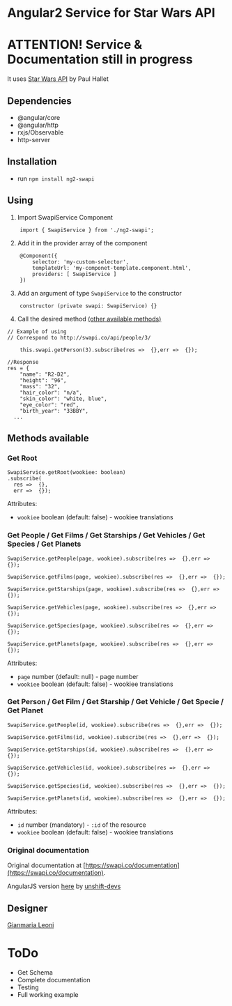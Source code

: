 # Angular2 Service for Star Wars API
# ATTENTION! Service & Documentation still in progress

It uses [Star Wars API](https://swapi.co/) by Paul Hallet

## Dependencies
- @angular/core
- @angular/http
- rxjs/Observable
- http-server

## Installation
- run `npm install ng2-swapi`

## Using
1.  Import SwapiService Component
```
    import { SwapiService } from './ng2-swapi';
```
2. Add it in the provider array of the component
```
    @Component({
        selector: 'my-custom-selector',
        templateUrl: 'my-componet-template.component.html',
        providers: [ SwapiService ]
    })
```
3. Add an argument of type `SwapiService` to the constructor
```
    constructor (private swapi: SwapiService) {}
```
4. Call the desired method [(other available methods)](#method-available)
```
// Example of using
// Correspond to http://swapi.co/api/people/3/

    this.swapi.getPerson(3).subscribe(res =>  {},err =>  {});
```
```
//Response
res = {
	"name": "R2-D2",
	"height": "96",
	"mass": "32",
	"hair_color": "n/a",
	"skin_color": "white, blue",
	"eye_color": "red",
	"birth_year": "33BBY",
  ...
```

## Methods available
### Get Root
```
SwapiService.getRoot(wookiee: boolean)
.subscribe(
  res =>  {},
  err =>  {});
```
Attributes:
- `wookiee` boolean (default: false) - wookiee translations

### Get People / Get Films / Get Starships / Get Vehicles / Get Species / Get Planets
```
SwapiService.getPeople(page, wookiee).subscribe(res =>  {},err =>  {});

SwapiService.getFilms(page, wookiee).subscribe(res =>  {},err =>  {});

SwapiService.getStarships(page, wookiee).subscribe(res =>  {},err =>  {});

SwapiService.getVehicles(page, wookiee).subscribe(res =>  {},err =>  {});

SwapiService.getSpecies(page, wookiee).subscribe(res =>  {},err =>  {});

SwapiService.getPlanets(page, wookiee).subscribe(res =>  {},err =>  {});

```
Attributes:
- `page` number (default: null) - page number
- `wookiee` boolean (default: false) - wookiee translations

### Get Person / Get Film / Get Starship / Get Vehicle / Get Specie / Get Planet
```
SwapiService.getPeople(id, wookiee).subscribe(res =>  {},err =>  {});

SwapiService.getFilms(id, wookiee).subscribe(res =>  {},err =>  {});

SwapiService.getStarships(id, wookiee).subscribe(res =>  {},err =>  {});

SwapiService.getVehicles(id, wookiee).subscribe(res =>  {},err =>  {});

SwapiService.getSpecies(id, wookiee).subscribe(res =>  {},err =>  {});

SwapiService.getPlanets(id, wookiee).subscribe(res =>  {},err =>  {});

```
Attributes:
- `id` number (mandatory) - `:id` of the resource
- `wookiee` boolean (default: false) - wookiee translations

### Original documentation
Original documentation at [https://swapi.co/documentation](https://swapi.co/documentation).

AngularJS version [here](https://github.com/unshift-devs/xyz-angular-swapi) by [unshift-devs](https://github.com/unshift-devs)

## Designer
[Gianmaria Leoni](https://github.com/giammaleoni)

# ToDo
- Get Schema
- Complete documentation
- Testing
- Full working example
